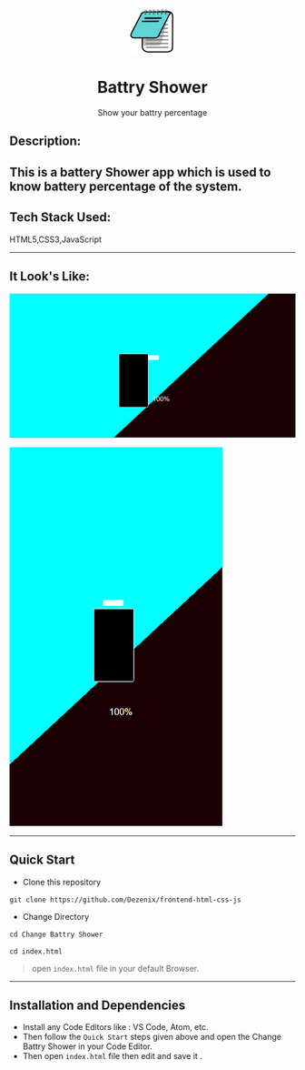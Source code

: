 <p align="center">
    <img alt="" height="80" src="./img/256px-Icon-notepad.svg.png">
  </a>
</p>
<h1 align="center">Battry Shower</h1>

<div align="center">
 Show your battry percentage
</div>



## Description:

This is a battery Shower app which is used to know battery percentage of the system.
---

## Tech Stack Used:
HTML5,CSS3,JavaScript

---

## It Look's Like:

![image](./img/Screenshot%202022-05-30%20133137.png)

![image2](./img/Screenshot%202022-05-30%20133137(2).png)

---


## **Quick Start**
- Clone this repository

``` 
git clone https://github.com/Dezenix/frontend-html-css-js
```
- Change Directory

```
cd Change Battry Shower
```

```
cd index.html
```
> open ```index.html``` file in your default Browser.
---
## **Installation and Dependencies**
- Install any Code Editors like : VS Code, Atom, etc.
- Then follow the ```Quick Start``` steps given above and open the 
Change Battry Shower in your Code Editor.
- Then open ```index.html``` file then edit and save it .